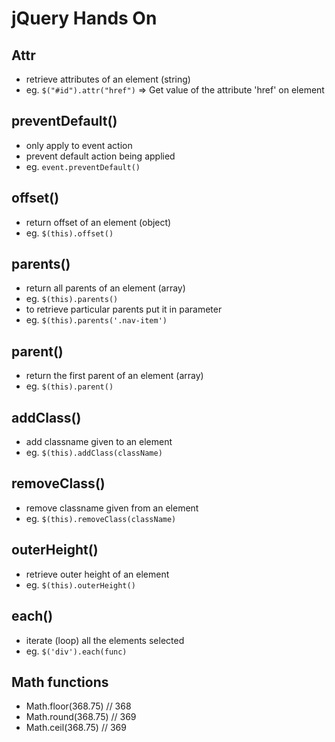 # jQuery Hands On
## Attr
- retrieve attributes of an element (string)
- eg. `$("#id").attr("href")` => Get value of the attribute 'href' on element

## preventDefault()
- only apply to event action
- prevent default action being applied
- eg. `event.preventDefault()`

## offset()
- return offset of an element (object)
- eg. `$(this).offset()`

## parents()
- return all parents of an element (array)
- eg. `$(this).parents()`
- to retrieve particular parents put it in parameter
- eg. `$(this).parents('.nav-item')`

## parent()
- return the first parent of an element (array)
- eg. `$(this).parent()`

## addClass()
- add classname given to an element
- eg. `$(this).addClass(className)`

## removeClass()
- remove classname given from an element
- eg. `$(this).removeClass(className)`

## outerHeight()
- retrieve outer height of an element
- eg. `$(this).outerHeight()`

## each()
- iterate (loop) all the elements selected
- eg. `$('div').each(func)`

## Math functions
- Math.floor(368.75) // 368
- Math.round(368.75) // 369
- Math.ceil(368.75) // 369